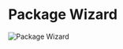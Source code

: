 # Package Wizard

<img src="https://preview.dragon-code.pro/the%20dragon%20code/package%20wizard.svg?brand=composer&mode=auto" alt="Package Wizard"/>
